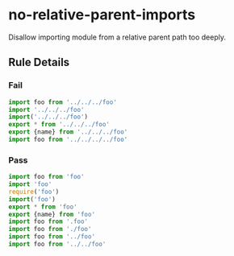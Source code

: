 <!-- prettier-ignore-start -->
# no-relative-parent-imports

Disallow importing module from a relative parent path too deeply.

## Rule Details

### Fail

```ts
import foo from '../../../foo'
import '../../../foo'
import('../../../foo')
export * from '../../../foo'
export {name} from '../../../foo'
import foo from '../../../../foo'
```

### Pass

```ts
import foo from 'foo'
import 'foo'
require('foo')
import('foo')
export * from 'foo'
export {name} from 'foo'
import foo from '.foo'
import foo from './foo'
import foo from '../foo'
import foo from '../../foo'
```
<!-- prettier-ignore-end -->
